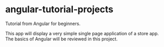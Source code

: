# angular-tutorial-projects
Tutorial from Angular for beginners.

This app will display a very simple single page application of a store app.
The basics of Angular will be reviewed in this project.
